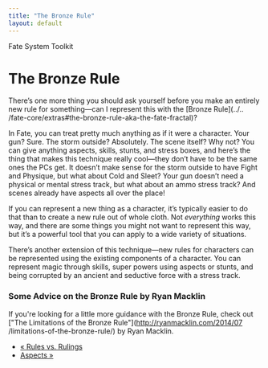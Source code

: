 ```yaml
---
title: "The Bronze Rule"
layout: default
---
```

    
Fate System Toolkit

#  The Bronze Rule

There’s one more thing you should ask yourself before you make an entirely new
rule for something—can I represent this with the [Bronze Rule](../..
/fate-core/extras#the-bronze-rule-aka-the-fate-fractal)?

In Fate, you can treat pretty much anything as if it were a character. Your
gun? Sure. The storm outside? Absolutely. The scene itself? Why not? You can
give anything aspects, skills, stunts, and stress boxes, and here’s the thing
that makes this technique really cool—they don’t have to be the same ones the
PCs get. It doesn’t make sense for the storm outside to have Fight and
Physique, but what about Cold and Sleet? Your gun doesn’t need a physical or
mental stress track, but what about an ammo stress track? And scenes already
have aspects all over the place!

If you can represent a new thing as a character, it’s typically easier to do
that than to create a new rule out of whole cloth. Not _everything_ works this
way, and there are some things you might not want to represent this way, but
it’s a powerful tool that you can apply to a wide variety of situations.

There’s another extension of this technique—new rules for characters can be
represented using the existing components of a character. You can represent
magic through skills, super powers using aspects or stunts, and being
corrupted by an ancient and seductive force with a stress track.

### Some Advice on the Bronze Rule by Ryan Macklin

If you're looking for a little more guidance with the Bronze Rule, check out
["The Limitations of the Bronze Rule"](http://ryanmacklin.com/2014/07
/limitations-of-the-bronze-rule/) by Ryan Macklin.

  * [« Rules vs. Rulings](/fate-system-toolkit/rules-vs-rulings)
  * [Aspects »](/fate-system-toolkit/aspects)

